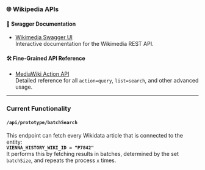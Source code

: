 ### 🌐 Wikipedia APIs

#### 📘 Swagger Documentation
- [Wikimedia Swagger UI](https://en.wikipedia.org/api/rest_v1/#/)  
  Interactive documentation for the Wikimedia REST API.

#### 🛠️ Fine-Grained API Reference
- [MediaWiki Action API](https://en.wikipedia.org/w/api.php)  
  Detailed reference for all `action=query`, `list=search`, and other advanced usage.

---

### Current Functionality

#### `/api/prototype/batchSearch`

This endpoint can fetch every Wikidata article that is connected to the entity:  
**`VIENNA_HISTORY_WIKI_ID = "P7842"`**  
It performs this by fetching results in batches, determined by the set `batchSize`, and repeats the process `x` times.
